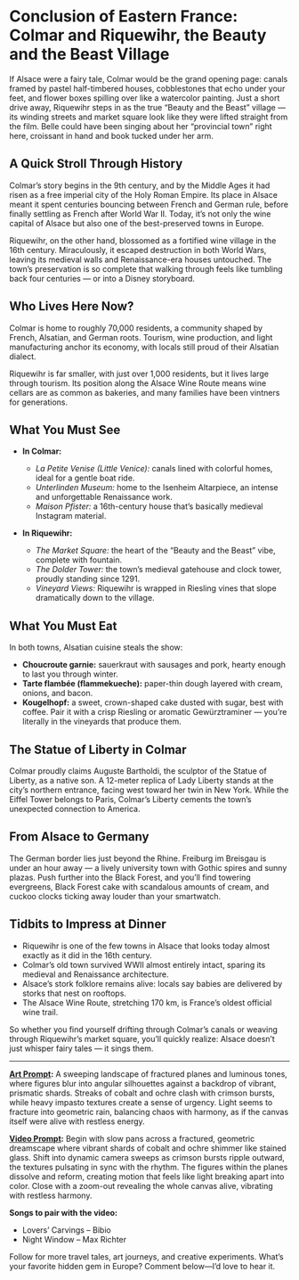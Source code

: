 # Conclusion of Eastern France: Colmar and Riquewihr, the Beauty and the Beast Village

If Alsace were a fairy tale, Colmar would be the grand opening page: canals framed by pastel half-timbered houses, cobblestones that echo under your feet, and flower boxes spilling over like a watercolor painting. Just a short drive away, Riquewihr steps in as the true “Beauty and the Beast” village — its winding streets and market square look like they were lifted straight from the film. Belle could have been singing about her “provincial town” right here, croissant in hand and book tucked under her arm.

## A Quick Stroll Through History

Colmar’s story begins in the 9th century, and by the Middle Ages it had risen as a free imperial city of the Holy Roman Empire. Its place in Alsace meant it spent centuries bouncing between French and German rule, before finally settling as French after World War II. Today, it’s not only the wine capital of Alsace but also one of the best-preserved towns in Europe.

Riquewihr, on the other hand, blossomed as a fortified wine village in the 16th century. Miraculously, it escaped destruction in both World Wars, leaving its medieval walls and Renaissance-era houses untouched. The town’s preservation is so complete that walking through feels like tumbling back four centuries — or into a Disney storyboard.

## Who Lives Here Now?

Colmar is home to roughly 70,000 residents, a community shaped by French, Alsatian, and German roots. Tourism, wine production, and light manufacturing anchor its economy, with locals still proud of their Alsatian dialect.

Riquewihr is far smaller, with just over 1,000 residents, but it lives large through tourism. Its position along the Alsace Wine Route means wine cellars are as common as bakeries, and many families have been vintners for generations.

## What You Must See

* **In Colmar:**

  * *La Petite Venise (Little Venice):* canals lined with colorful homes, ideal for a gentle boat ride.
  * *Unterlinden Museum:* home to the Isenheim Altarpiece, an intense and unforgettable Renaissance work.
  * *Maison Pfister:* a 16th-century house that’s basically medieval Instagram material.

* **In Riquewihr:**

  * *The Market Square:* the heart of the “Beauty and the Beast” vibe, complete with fountain.
  * *The Dolder Tower:* the town’s medieval gatehouse and clock tower, proudly standing since 1291.
  * *Vineyard Views:* Riquewihr is wrapped in Riesling vines that slope dramatically down to the village.

## What You Must Eat

In both towns, Alsatian cuisine steals the show:

* **Choucroute garnie:** sauerkraut with sausages and pork, hearty enough to last you through winter.
* **Tarte flambée (flammekueche):** paper-thin dough layered with cream, onions, and bacon.
* **Kougelhopf:** a sweet, crown-shaped cake dusted with sugar, best with coffee.
  Pair it with a crisp Riesling or aromatic Gewürztraminer — you’re literally in the vineyards that produce them.

## The Statue of Liberty in Colmar

Colmar proudly claims Auguste Bartholdi, the sculptor of the Statue of Liberty, as a native son. A 12-meter replica of Lady Liberty stands at the city’s northern entrance, facing west toward her twin in New York. While the Eiffel Tower belongs to Paris, Colmar’s Liberty cements the town’s unexpected connection to America.

## From Alsace to Germany

The German border lies just beyond the Rhine. Freiburg im Breisgau is under an hour away — a lively university town with Gothic spires and sunny plazas. Push further into the Black Forest, and you’ll find towering evergreens, Black Forest cake with scandalous amounts of cream, and cuckoo clocks ticking away louder than your smartwatch.

## Tidbits to Impress at Dinner

* Riquewihr is one of the few towns in Alsace that looks today almost exactly as it did in the 16th century.
* Colmar’s old town survived WWII almost entirely intact, sparing its medieval and Renaissance architecture.
* Alsace’s stork folklore remains alive: locals say babies are delivered by storks that nest on rooftops.
* The Alsace Wine Route, stretching 170 km, is France’s oldest official wine trail.

So whether you find yourself drifting through Colmar’s canals or weaving through Riquewihr’s market square, you’ll quickly realize: Alsace doesn’t just whisper fairy tales — it sings them.

---

**[Art Prompt](https://lumaiere.com/?gallery=abstract-expressionism2):**
A sweeping landscape of fractured planes and luminous tones, where figures blur into angular silhouettes against a backdrop of vibrant, prismatic shards. Streaks of cobalt and ochre clash with crimson bursts, while heavy impasto textures create a sense of urgency. Light seems to fracture into geometric rain, balancing chaos with harmony, as if the canvas itself were alive with restless energy.

**[Video Prompt](https://www.tiktok.com/@davelumai/video/7542801994994519327):**
Begin with slow pans across a fractured, geometric dreamscape where vibrant shards of cobalt and ochre shimmer like stained glass. Shift into dynamic camera sweeps as crimson bursts ripple outward, the textures pulsating in sync with the rhythm. The figures within the planes dissolve and reform, creating motion that feels like light breaking apart into color. Close with a zoom-out revealing the whole canvas alive, vibrating with restless harmony.

**Songs to pair with the video:**

* Lovers’ Carvings – Bibio
* Night Window – Max Richter

Follow for more travel tales, art journeys, and creative experiments. What’s your favorite hidden gem in Europe? Comment below—I’d love to hear it.
